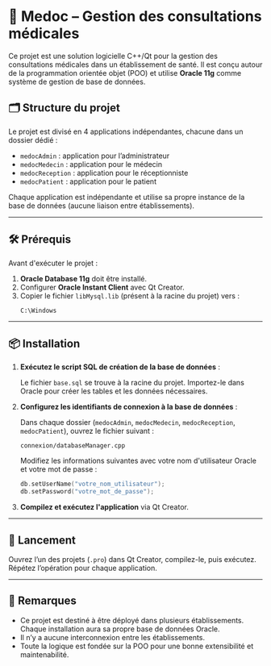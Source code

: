 
# 💊 Medoc – Gestion des consultations médicales

Ce projet est une solution logicielle C++/Qt pour la gestion des consultations médicales dans un établissement de santé. Il est conçu autour de la programmation orientée objet (POO) et utilise **Oracle 11g** comme système de gestion de base de données.

## 🗂️ Structure du projet

Le projet est divisé en 4 applications indépendantes, chacune dans un dossier dédié :

- `medocAdmin` : application pour l’administrateur
- `medocMedecin` : application pour le médecin
- `medocReception` : application pour le réceptionniste
- `medocPatient` : application pour le patient

Chaque application est indépendante et utilise sa propre instance de la base de données (aucune liaison entre établissements).

---

## 🛠️ Prérequis

Avant d'exécuter le projet :

1. **Oracle Database 11g** doit être installé.
2. Configurer **Oracle Instant Client** avec Qt Creator.
3. Copier le fichier `libMysql.lib` (présent à la racine du projet) vers :
   ```
   C:\Windows
   ```

---

## 📦 Installation

1. **Exécutez le script SQL de création de la base de données** :

   Le fichier `base.sql` se trouve à la racine du projet. Importez-le dans Oracle pour créer les tables et les données nécessaires.

2. **Configurez les identifiants de connexion à la base de données** :

   Dans chaque dossier (`medocAdmin`, `medocMedecin`, `medocReception`, `medocPatient`), ouvrez le fichier suivant :

   ```
   connexion/databaseManager.cpp
   ```

   Modifiez les informations suivantes avec votre nom d'utilisateur Oracle et votre mot de passe :
   ```cpp
   db.setUserName("votre_nom_utilisateur");
   db.setPassword("votre_mot_de_passe");
   ```

3. **Compilez et exécutez l'application** via Qt Creator.

---

## 🏁 Lancement

Ouvrez l’un des projets (`.pro`) dans Qt Creator, compilez-le, puis exécutez. Répétez l’opération pour chaque application.

---

## 📌 Remarques

- Ce projet est destiné à être déployé dans plusieurs établissements. Chaque installation aura sa propre base de données Oracle.
- Il n’y a aucune interconnexion entre les établissements.
- Toute la logique est fondée sur la POO pour une bonne extensibilité et maintenabilité.
